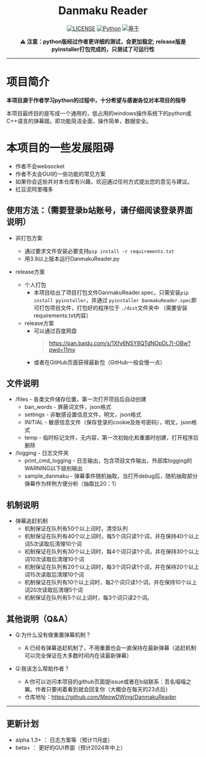 
<div align="center">

# Danmaku Reader
[![LICENSE](https://img.shields.io/badge/LICENSE-GPLv3+-red)][license]
[![Python](https://img.shields.io/badge/python-3.9+-blue)](https://www.python.org)
[![基于](https://img.shields.io/badge/基于-bilibili_api_python-green)][base]

**:warning: 注意：python版经过作者更详细的测试，会更加稳定; release版是pyinstaller打包完成的，只测试了可运行性**

</div>

--------

# 项目简介

**本项目源于作者学习python的过程中，十分希望与感谢各位对本项目的指导**

本项目最终目的是写成一个通用的，低占用的windows操作系统下的python或C++语言的弹幕姬。即功能简洁全面，操作简单，数据安全。

# 本项目的一些发展阻碍
* 作者不会websocket
* 作者不太会GUI的一些功能的常见方案
* 如果你会这些并对本仓库有兴趣，欢迎通过任何方式提出您的意见与建议。
* 红豆泥阿里嘎多

## 使用方法：（需要登录b站账号，请仔细阅读登录界面说明）

- 非打包方案
  - 通过要求文件安装必要支持`pip install -r requirements.txt`
  - 用3.9以上版本运行DanmakuReader.py

- release方案
  - 个人打包
    - 本项目给出了项目打包文件DanmakuReader.spec，只需安装`pip install pyinstaller`，并通过
      `pyinstaller DanmakuReader.spec`即可打包项目文件，打包好的程序位于 `./dist`文件夹中 
      （需要安装requirements.txt内容）
  - release方案
    - 可以通过百度网盘
      > https://pan.baidu.com/s/1Xfv6NSY8QTdNOpDL7I-OBw?pwd=11my
    - 或者在GitHub页面获得最新包（GitHub一般会慢一点）


## 文件说明
- /files - 各类文件储存位置，第一次打开项目后自动创建
  * ban_words - 屏蔽词文件，json格式
  * settings - 非敏感设置信息文件，明文，json格式
  * INITIAL - 敏感信息文件（保存登录的cookie及账号密码），明文，json格式
  * temp - 临时标记文件，无内容，第一次初始化和重置时创建，打开程序后删除
- /logging - 日志文件夹
  * print_cmd_logging - 日志输出，包含项目文件输出，外部库logging的WARNING以下级别输出
  * sample_danmaku - 弹幕事件随机抽取，当打开debug后，随机抽取部分弹幕作为样例方便分析（抽取比20：1）  

## 机制说明
* 弹幕追赶机制
  * 机制保证在队列有50个以上词时，清空队列
  * 机制保证在队列有40个以上词时，每5个词只读1个词，并在保持40个以上词5次读取后清理10个词
  * 机制保证在队列有30个以上词时，每4个词只读1个词，并在保持30个以上词10次读取后清理10个词
  * 机制保证在队列有20个以上词时，每3个词只读1个词，并在保持20个以上词15次读取后清理10个词
  * 机制保证在队列有10个以上词时，每2个词只读1个词，并在保持10个以上词20次读取后清理5个词
  * 机制保证在队列有5个以上词时，每3个词只读2个词。


## 其他说明（Q&A）

* Q:为什么没有做重置弹幕机制？
  * A:已经有弹幕追赶机制了，不用重置也会一直保持在最新弹幕（追赶机制可以完全保证在大多数时间内在读最新弹幕）

* Q:我该怎么帮助作者？
  * A:你可以访问本项目的github页面提issue或者在b站联系：吾名喵喵之翼。作者只要闲着看到就会回复你（大概会在每天的23点后）
  * 仓库地址：https://github.com/MeowDWing/DanmakuReader


------

## 更新计划

+ alpha 1.3+ ： 日志方案等（预计11月底）
+ beta+ ： 更好的GUI界面（预计2024年中上）

[license]: https://github.com/MeowDWing/DanmakuReader/blob/main/LICENSE
[base]: https://github.com/Nemo2011/bilibili-api